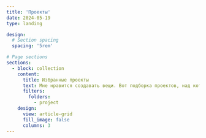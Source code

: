 ```yaml
---
title: 'Проекты'
date: 2024-05-19
type: landing

design:
  # Section spacing
  spacing: '5rem'

# Page sections
sections:
  - block: collection
    content:
      title: Избранные проекты
      text: Мне нравится создавать вещи. Вот подборка проектов, над которыми я работал на протяжении многих лет.
      filters:
        folders:
          - project
    design:
      view: article-grid
      fill_image: false
      columns: 3
---
```

